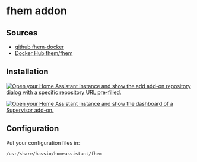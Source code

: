 # fhem addon

## Sources

- [github fhem-docker](https://github.com/fhem/fhem-docker/)
- [Docker Hub fhem/fhem](https://hub.docker.com/r/fhem/fhem)

## Installation

<a href="https://my.home-assistant.io/redirect/supervisor_add_addon_repository/?repository_url=https%3A%2F%2Fgithub.com%2Fsejnub%2Faddon-fhem" target="_blank"><img src="https://my.home-assistant.io/badges/supervisor_add_addon_repository.svg" alt="Open your Home Assistant instance and show the add add-on repository dialog with a specific repository URL pre-filled."></a>

<a href="https://my.home-assistant.io/redirect/supervisor_addon/?addon=a0322851_fhem" target="_blank"><img src="https://my.home-assistant.io/badges/supervisor_addon.svg" alt="Open your Home Assistant instance and show the dashboard of a Supervisor add-on."></a>

## Configuration

Put your configuration files in:

```sh
/usr/share/hassio/homeassistant/fhem
```
